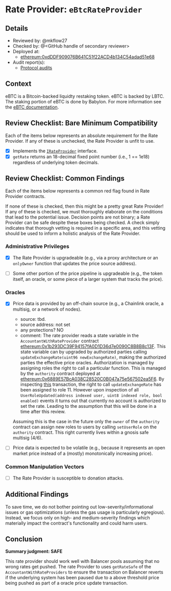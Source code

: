 # Rate Provider: `eBtcRateProvider`

## Details
- Reviewed by: @mkflow27
- Checked by: @\<GitHub handle of secondary reviewer\>
- Deployed at:
    - [ethereum:0xdDDF909076B641C51f22ACD4b134C54adad51e68](https://etherscan.io/address/0xdDDF909076B641C51f22ACD4b134C54adad51e68#readContract)
- Audit report(s):
    - [Protocol audits](https://github.com/Se7en-Seas/boring-vault/tree/main/audit)

## Context
eBTC is a Bitcoin-backed liquidty restaking token. eBTC is backed by LBTC. The staking portion of eBTC is done by Babylon. For more information see the [eBTC documentation](https://etherfi.gitbook.io/etherfi/lrts/ebtc-bitcoin-lrt). 

## Review Checklist: Bare Minimum Compatibility
Each of the items below represents an absolute requirement for the Rate Provider. If any of these is unchecked, the Rate Provider is unfit to use.

- [x] Implements the [`IRateProvider`](https://github.com/balancer/balancer-v2-monorepo/blob/bc3b3fee6e13e01d2efe610ed8118fdb74dfc1f2/pkg/interfaces/contracts/pool-utils/IRateProvider.sol) interface.
- [x] `getRate` returns an 18-decimal fixed point number (i.e., 1 == 1e18) regardless of underlying token decimals.

## Review Checklist: Common Findings
Each of the items below represents a common red flag found in Rate Provider contracts.

If none of these is checked, then this might be a pretty great Rate Provider! If any of these is checked, we must thoroughly elaborate on the conditions that lead to the potential issue. Decision points are not binary; a Rate Provider can be safe despite these boxes being checked. A check simply indicates that thorough vetting is required in a specific area, and this vetting should be used to inform a holistic analysis of the Rate Provider.

### Administrative Privileges
- [x] The Rate Provider is upgradeable (e.g., via a proxy architecture or an `onlyOwner` function that updates the price source address).

- [ ] Some other portion of the price pipeline is upgradeable (e.g., the token itself, an oracle, or some piece of a larger system that tracks the price).
### Oracles
- [x] Price data is provided by an off-chain source (e.g., a Chainlink oracle, a multisig, or a network of nodes). 
    - source: tbd.
    - source address: not set
    - any protections? NO
    - comment: The rate provider reads a state variable in the `AccountantWithRateProvider` contract [ethereum:0x1b293DC39F94157fA0D1D36d7e0090C8B8B8c13F](https://etherscan.io/address/0x1b293DC39F94157fA0D1D36d7e0090C8B8B8c13F#code). This state variable can by upgraded by authorized parties calling `updateExchangeRate(uint96 newExchangeRate)`, making the authorized parties the effective price oracles. Authorization is managed by assigning roles the right to call a particular function. This is managed by the `authority` contract deployed at [ethereum:0x6889E57BcA038C28520C0B047a75e567502ea5F6](https://etherscan.io/address/0x6889E57BcA038C28520C0B047a75e567502ea5F6#code). By inspecting [this](https://etherscan.io/tx/0xb21d447fbaa73159d20cc2ecc508e224cdd66e41378601001af09308f3df16c0) transaction, the right to call `updateExchangeRate` has been assigned to role 11. However upon inspection of all `UserRoleUpdated(address indexed user, uint8 indexed role, bool enabled)` events it turns out that currently no account is authorized to set the rate. Leading to the assumption that this will be done in a time after this review.

    Assuming this is the case in the future only the `owner` of the `authority` contract can assign new roles to users by calling `setUserRole` on the `authority` contract. This right currently lives within a gnosis safe multisig (4/6). 


- [ ] Price data is expected to be volatile (e.g., because it represents an open market price instead of a (mostly) monotonically increasing price).

### Common Manipulation Vectors
- [ ] The Rate Provider is susceptible to donation attacks.

## Additional Findings
To save time, we do not bother pointing out low-severity/informational issues or gas optimizations (unless the gas usage is particularly egregious). Instead, we focus only on high- and medium-severity findings which materially impact the contract's functionality and could harm users.

## Conclusion
**Summary judgment: SAFE**

This rate provider should work well with Balancer pools assuming that no wrong rates get pushed. The rate Provider to uses `getRateSafe` of the `AccountantWithRateProviders` to ensure the transaction on Balancer reverts if the underlying system has been paused due to a above threshold price being pushed as part of a oracle price update transaction.
